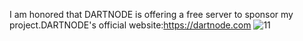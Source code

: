 I am honored that DARTNODE is offering a free server to sponsor my project.DARTNODE's official website:https://dartnode.com
![11](https://github.com/future13800/hheerr/assets/99646308/3f2bd768-9be5-4704-b9e6-e6ee44d176ed)
